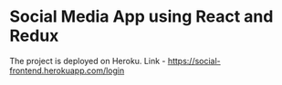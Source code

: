 # Social Media App using React and Redux

The project is deployed on Heroku.
Link - https://social-frontend.herokuapp.com/login
